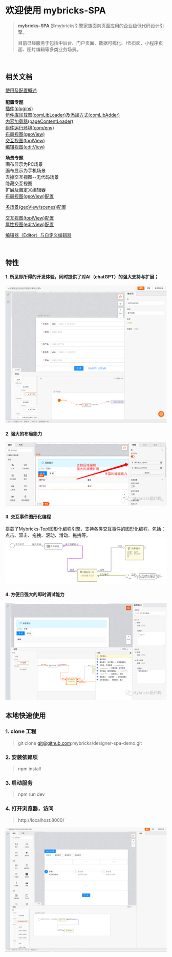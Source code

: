 # 欢迎使用 mybricks-SPA

>**mybricks-SPA** 是mybricks引擎家族面向页面应用的企业级低代码设计引擎。
> 
>目前已经服务于包括中后台、门户页面、数据可视化、H5页面、小程序页面、图片编辑等多类业务场景。
> 
>
>

<br />

## 相关文档
[使用及配置概述](/docs/00-config-overview/index.md)<br/>
<br/>
**配置专题**<br/>
[插件(plugins)](/docs/02-config-plugins/index.md)<br/>
[组件库加载器(comLibLoader)及添加方式(comLibAdder)](/docs/03-config-comlib/index.md)<br/>
[内容加载器(pageContentLoader)](/docs/03-config-pagecontentloader/index.md)<br/>
[组件运行环境(com/env)](/docs/02-config-com/index.md)<br/>
[布局视图(geoView)](/docs/02-config-geoView/index.md)<br/>
[交互视图(toplView)](/docs/02-config-toplView/index.md)<br/>
[编辑视图(editView)](/docs/02-config-editView/index.md)<br/>

**场景专题**<br/>
画布显示为PC场景<br/>
画布显示为手机场景<br/>
去掉交互视图--无代码场景<br/>
隐藏交互视图<br/>
扩展及自定义编辑器<br/>
[布局视图(geoView)配置](/docs/06-config-geoview/index.md)<br/>

[多场景(geoView/scenes)配置](/docs/06-1-config-scenes/index.md)<br/>

[交互视图(toplView)配置](/docs/07-config-toplview/index.md)<br/>
[属性视图(editView)配置](/docs/08-config-editview/index.md)<br/>


[编辑器（Editor）与自定义编辑器](/docs/doc-editor.md)<br/>

<br />

## 特性
#### 1. 所见即所得的开发体验，同时提供了对AI（chatGPT）的强大支持与扩展；
![img_4.png](docs/img_4.png)

#### 2. 强大的布局能力
![img_1.png](docs/img_1.png)
#### 3. 交互事件图形化编程
搭载了Mybricks-Topl图形化编程引擎，支持各类交互事件的图形化编程，包括：点击、双击、拖拽、滚动、滑动、拖拽等。
![img_2.png](docs/img_2.png)

#### 4. 方便且强大的即时调试能力
![img_3.png](docs/img_3.png)


## 本地快速使用

### 1. clone 工程
 > git clone git@github.com:mybricks/designer-spa-demo.git
 >


### 2. 安装依赖项
> npm install


### 3. 启动服务
> npm run dev
>


### 4. 打开浏览器，访问
> http://localhost:8000/
> 

![img.png](docs/img.png)


